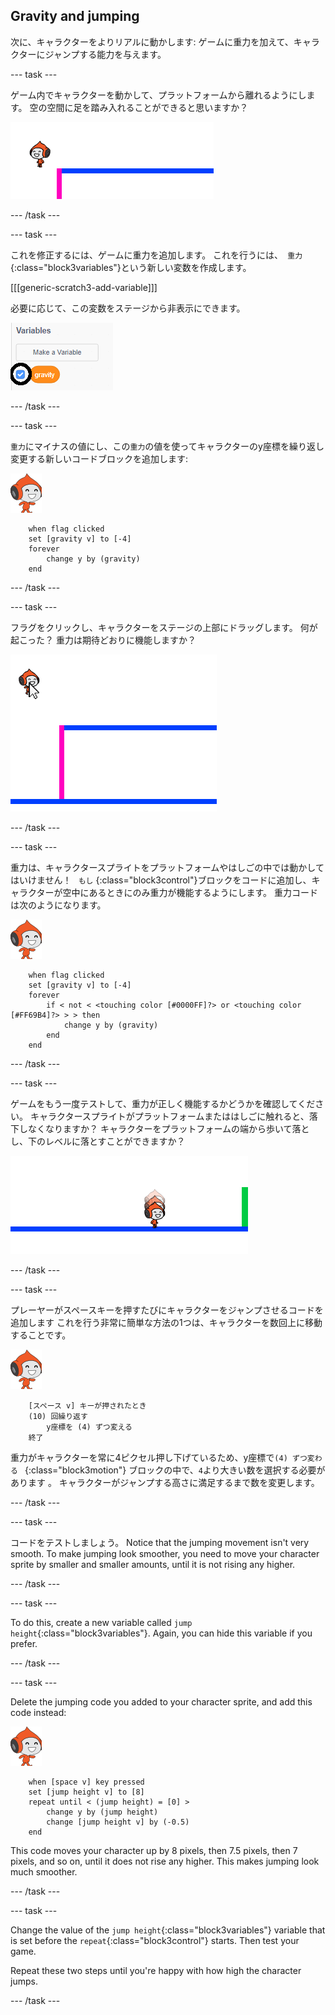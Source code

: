 ## Gravity and jumping

次に、キャラクターをよりリアルに動かします: ゲームに重力を加えて、キャラクターにジャンプする能力を与えます。

\--- task \---

ゲーム内でキャラクターを動かして、プラットフォームから離れるようにします。 空の空間に足を踏み入れることができると思いますか？

![スクリーンショット](images/dodge-no-gravity.png)

\--- /task \---

\--- task \---

これを修正するには、ゲームに重力を追加します。 これを行うには、` 重力` {:class="block3variables"}という新しい変数を作成します。

[[[generic-scratch3-add-variable]]]

必要に応じて、この変数をステージから非表示にできます。

![スクリーンショット](images/dodge-gravity-annotated.png)

\--- /task \---

\--- task \---

`重力`にマイナスの値にし、この`重力`の値を使ってキャラクターのy座標を繰り返し変更する新しいコードブロックを追加します:

![pico walking sprite](images/pico_walking_sprite.png)

```blocks3
    when flag clicked
    set [gravity v] to [-4]
    forever
        change y by (gravity)
    end
```

\--- /task \---

\--- task \---

フラグをクリックし、キャラクターをステージの上部にドラッグします。 何が起こった？ 重力は期待どおりに機能しますか？

![スクリーンショット](images/dodge-gravity-drag.png)

\--- /task \---

\--- task \---

重力は、キャラクタースプライトをプラットフォームやはしごの中では動かしてはいけません！ ` もし` {:class="block3control"}ブロックをコードに追加し、キャラクターが空中にあるときにのみ重力が機能するようにします。 重力コードは次のようになります。

![pico walking sprite](images/pico_walking_sprite.png)

```blocks3
    when flag clicked
    set [gravity v] to [-4]
    forever
        if < not < <touching color [#0000FF]?> or <touching color [#FF69B4]?> > > then
            change y by (gravity)
        end
    end
```

\--- /task \---

\--- task \---

ゲームをもう一度テストして、重力が正しく機能するかどうかを確認してください。 キャラクタースプライトがプラットフォームまたははしごに触れると、落下しなくなりますか？ キャラクターをプラットフォームの端から歩いて落とし、下のレベルに落とすことができますか？

![スクリーンショット](images/dodge-gravity-test.png)

\--- /task \---

\--- task \---

プレーヤーが<kbd>スペース</kbd>キーを押すたびにキャラクターをジャンプさせるコードを追加します これを行う非常に簡単な方法の1つは、キャラクターを数回上に移動することです。

![pico walking sprite](images/pico_walking_sprite.png)

```blocks3
    [スペース v] キーが押されたとき
    (10) 回繰り返す
        y座標を (4) ずつ変える
    終了
```

重力がキャラクターを常に4ピクセル押し下げているため、y座標で`(4) ずつ変わる ` {:class="block3motion"} ブロックの中で、` 4 `より大きい数を選択する必要があります 。 キャラクターがジャンプする高さに満足するまで数を変更します。

\--- /task \---

\--- task \---

コードをテストしましょう。 Notice that the jumping movement isn't very smooth. To make jumping look smoother, you need to move your character sprite by smaller and smaller amounts, until it is not rising any higher.

\--- /task \---

\--- task \---

To do this, create a new variable called `jump height`{:class="block3variables"}. Again, you can hide this variable if you prefer.

\--- /task \---

\--- task \---

Delete the jumping code you added to your character sprite, and add this code instead:

![pico walking sprite](images/pico_walking_sprite.png)

```blocks3
    when [space v] key pressed
    set [jump height v] to [8]
    repeat until < (jump height) = [0] >
        change y by (jump height)
        change [jump height v] by (-0.5)
    end
```

This code moves your character up by 8 pixels, then 7.5 pixels, then 7 pixels, and so on, until it does not rise any higher. This makes jumping look much smoother.

\--- /task \---

\--- task \---

Change the value of the `jump height`{:class="block3variables"} variable that is set before the `repeat`{:class="block3control"} starts. Then test your game.

Repeat these two steps until you're happy with how high the character jumps.

\--- /task \---